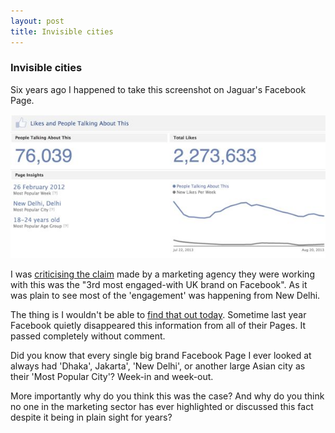 ```yaml
---
layout: post
title: Invisible cities
---
```


### Invisible cities

Six years ago I happened to take this screenshot on Jaguar's Facebook Page.

[![Jaguar](/assets/images-inline/jaguar.jpg)](/assets/images-original/jaguar-large.jpg)

I was  [criticising the claim](http://markhigginson.co.uk/2013/08/21/how-many-cars-do-you-sell-in-new-delhi/) made by a marketing agency they were working with this was the "3rd most engaged-with UK brand on Facebook". As it was plain to see most of the 'engagement' was happening from New Delhi.

The thing is I wouldn't be able to [find that out today](https://www.facebook.com/pg/JaguarUK/about/?ref=page_internal). Sometime last year Facebook quietly disappeared this information from all of their Pages. It passed completely without comment.

Did you know that every single big brand Facebook Page I ever looked at always had 'Dhaka', Jakarta', 'New Delhi', or another large Asian city as their 'Most Popular City'? Week-in and week-out.

More importantly why do you think this was the case? And why do you think no one in the marketing sector has ever highlighted or discussed this fact despite it being in plain sight for years?
